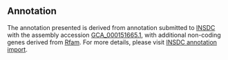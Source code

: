 

Annotation
----------

The annotation presented is derived from annotation submitted to
[INSDC](http://www.insdc.org) with the assembly accession
[GCA\_000151665.1](http://www.ebi.ac.uk/ena/data/view/GCA_000151665.1),
with additional non-coding genes derived from
[Rfam](http://rfam.xfam.org/). For more details, please visit [INSDC
annotation
import](http://ensemblgenomes.org/info/data/insdc_annotation).
